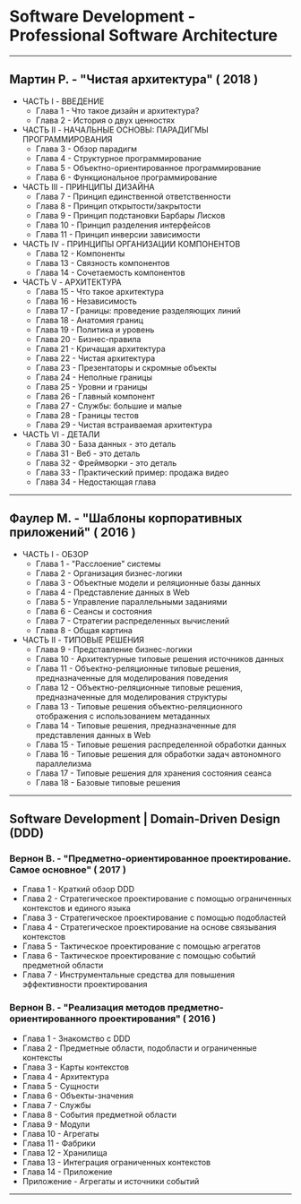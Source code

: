 # Software Development - Professional Software Architecture

---

## Мартин Р. - "Чистая архитектура" ( 2018 )

* ЧАСТЬ I - ВВЕДЕНИЕ
  * Глава 1 - Что такое дизайн и архитектура?
  * Глава 2 - История о двух ценностях
* ЧАСТЬ II - НАЧАЛЬНЫЕ ОСНОВЫ: ПАРАДИГМЫ ПРОГРАММИРОВАНИЯ
  * Глава 3 - Обзор парадигм
  * Глава 4 - Структурное программирование
  * Глава 5 - Объектно-ориентированное программирование
  * Глава 6 - Функциональное программирование
* ЧАСТЬ III - ПРИНЦИПЫ ДИЗАЙНА
  * Глава 7 - Принцип единственной ответственности
  * Глава 8 - Принцип открытости/закрытости
  * Глава 9 - Принцип подстановки Барбары Лисков
  * Глава 10 - Принцип разделения интерфейсов
  * Глава 11 - Принцип инверсии зависимости
* ЧАСТЬ IV - ПРИНЦИПЫ ОРГАНИЗАЦИИ КОМПОНЕНТОВ
  * Глава 12 - Компоненты
  * Глава 13 - Связность компонентов
  * Глава 14 - Сочетаемость компонентов
* ЧАСТЬ V - АРХИТЕКТУРА
  * Глава 15 - Что такое архитектура
  * Глава 16 - Независимость
  * Глава 17 - Границы: проведение разделяющих линий
  * Глава 18 - Анатомия границ
  * Глава 19 - Политика и уровень
  * Глава 20 - Бизнес-правила
  * Глава 21 - Кричащая архитектура
  * Глава 22 - Чистая архитектура
  * Глава 23 - Презентаторы и скромные объекты
  * Глава 24 - Неполные границы
  * Глава 25 - Уровни и границы
  * Глава 26 - Главный компонент
  * Глава 27 - Службы: большие и малые
  * Глава 28 - Границы тестов
  * Глава 29 - Чистая встраиваемая архитектура
* ЧАСТЬ VI - ДЕТАЛИ
  * Глава 30 - База данных - это деталь
  * Глава 31 - Веб - это деталь
  * Глава 32 - Фреймворки - это деталь
  * Глава 33 - Практический пример: продажа видео
  * Глава 34 - Недостающая глава

---

## Фаулер М. - "Шаблоны корпоративных приложений" ( 2016 )

* ЧАСТЬ I - ОБЗОР
  * Глава 1 - "Расслоение" системы
  * Глава 2 - Организация бизнес-логики
  * Глава 3 - Объектные модели и реляционные базы данных
  * Глава 4 - Представление данных в Web
  * Глава 5 - Управление параллельными заданиями
  * Глава 6 - Сеансы и состояния
  * Глава 7 - Стратегии распределенных вычислений
  * Глава 8 - Общая картина
* ЧАСТЬ II - ТИПОВЫЕ РЕШЕНИЯ
  * Глава 9 - Представление бизнес-логики
  * Глава 10 - Архитектурные типовые решения источников данных
  * Глава 11 - Объектно-реляционные типовые решения, предназначенные для моделирования поведения
  * Глава 12 - Объектно-реляционные типовые решения, предназначенные для моделирования структуры
  * Глава 13 - Типовые решения объектно-реляционного отображения с использованием метаданных
  * Глава 14 - Типовые решения, предназначенные для представления данных в Web
  * Глава 15 - Типовые решения распределенной обработки данных
  * Глава 16 - Типовые решения для обработки задач автономного параллелизма
  * Глава 17 - Типовые решения для хранения состояния сеанса
  * Глава 18 - Базовые типовые решения

---

## Software Development | Domain-Driven Design (DDD)

### Вернон В. - "Предметно-ориентированное проектирование. Самое основное" ( 2017 )

* Глава 1 - Краткий обзор DDD
* Глава 2 - Стратегическое проектирование с помощью ограниченных контекстов и единого языка
* Глава 3 - Стратегическое проектирование с помощью подобластей
* Глава 4 - Стратегическое проектирование на основе связывания контекстов
* Глава 5 - Тактическое проектирование с помощью агрегатов
* Глава 6 - Тактическое проектирование с помощью событий предметной области
* Глава 7 - Инструментальные средства для повышения эффективности проектирования

### Вернон В. - "Реализация методов предметно-ориентированного проектирования" ( 2016 )

* Глава 1 - Знакомство с DDD
* Глава 2 - Предметные области, подобласти и ограниченные контексты
* Глава 3 - Карты контекстов
* Глава 4 - Архитектура
* Глава 5 - Сущности
* Глава 6 - Объекты-значения
* Глава 7 - Службы
* Глава 8 - События предметной области
* Глава 9 - Модули
* Глава 10 - Агрегаты
* Глава 11 - Фабрики
* Глава 12 - Хранилища
* Глава 13 - Интеграция ограниченных контекстов
* Глава 14 - Приложение
* Приложение - Агрегаты и источники событий

---
